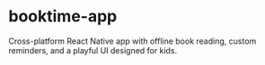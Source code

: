 # booktime-app
Cross-platform React Native app with offline book reading, custom reminders, and a playful UI designed for kids.
